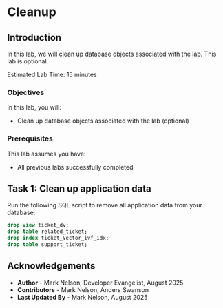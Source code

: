 # Cleanup

## Introduction

In this lab, we will clean up database objects associated with the lab. This lab is optional. 

Estimated Lab Time: 15 minutes

### Objectives

In this lab, you will:

* Clean up database objects associated with the lab (optional)

### Prerequisites

This lab assumes you have:

* All previous labs successfully completed

## Task 1: Clean up application data

Run the following SQL script to remove all application data from your database:

```sql
drop view ticket_dv;
drop table related_ticket;
drop index ticket_Vector_ivf_idx;
drop table support_ticket;
```

## Acknowledgements

* **Author** - Mark Nelson, Developer Evangelist, August 2025
* **Contributors** - Mark Nelson, Anders Swanson
* **Last Updated By** - Mark Nelson, August 2025
